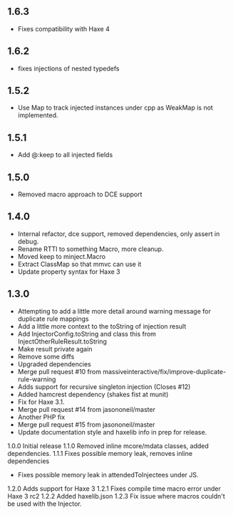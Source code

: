 ## 1.6.3

- Fixes compatibility with Haxe 4

## 1.6.2

- fixes injections of nested typedefs

## 1.5.2

- Use Map to track injected instances under cpp as WeakMap is not implemented.

## 1.5.1

- Add @:keep to all injected fields

## 1.5.0

- Removed macro approach to DCE support

## 1.4.0

- Internal refactor, dce support, removed dependencies, only assert in debug.
- Rename RTTI to something Macro, more cleanup.
- Moved keep to minject.Macro
- Extract ClassMap so that mmvc can use it
- Update property syntax for Haxe 3

## 1.3.0

- Attempting to add a little more detail around warning message for duplicate rule mappings
- Add a little more context to the toString of injection result
- Add InjectorConfig.toString and class this from InjectOtherRuleResult.toString
- Make result private again
- Remove some diffs
- Upgraded dependencies
- Merge pull request #10 from massiveinteractive/fix/improve-duplicate-rule-warning
- Adds support for recursive singleton injection (Closes #12)
- Added hamcrest dependency (shakes fist at munit)
- Fix for Haxe 3.1.
- Merge pull request #14 from jasononeil/master
- Another PHP fix
- Merge pull request #15 from jasononeil/master
- Update documentation style and haxelib info in prep for release.

1.0.0 Initial release
1.1.0 Removed inline mcore/mdata classes, added dependencies.
1.1.1 Fixes possible memory leak, removes inline dependencies

* Fixes possible memory leak in attendedToInjectees under JS.

1.2.0 Adds support for Haxe 3
1.2.1 Fixes compile time macro error under Haxe 3 rc2
1.2.2 Added haxelib.json
1.2.3 Fix issue where macros couldn't be used with the Injector.
